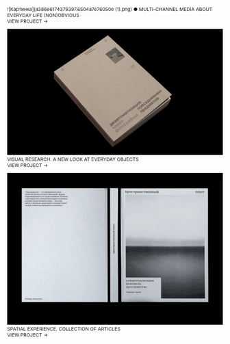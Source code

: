 ![Картинка](a386e6174379397.6504a7e76050e (1).png)
● MULTI-CHANNEL MEDIA ABOUT EVERYDAY LIFE (NON)OBVIOUS
<br>VIEW PROJECT →

![Картинка2](d5ddfa166301245.6415e393200f2.png)
VISUAL RESEARCH. A NEW LOOK AT EVERYDAY OBJECTS
<br>VIEW PROJECT →

![Картинка3](70163f147344093.62c159325c859.png)
SPATIAL EXPERIENCE. COLLECTION OF ARTICLES
<br>VIEW PROJECT →

<style>
p {
font-family: 'Inter', sans-serif; font-size: 11px; line-height: 14px;"
}
</style>
